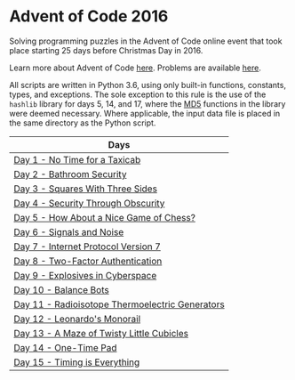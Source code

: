 # Advent of Code 2016

Solving programming puzzles in the Advent of Code online event that took place starting 25 days before Christmas Day in 2016. 

Learn more about Advent of Code [here](http://adventofcode.com/2016/about). Problems are available [here](http://adventofcode.com/2016).

All scripts are written in Python 3.6, using only built-in functions, constants, types, and exceptions. The sole exception to this rule is the use of the `hashlib` library for days 5, 14, and 17, where the [MD5](https://en.wikipedia.org/wiki/MD5) functions in the library were deemed necessary. Where applicable, the input data file is placed in the same directory as the Python script.

|Days|
|---|
|[Day 1 - No Time for a Taxicab](Day%201%20-%20No%20Time%20for%20a%20Taxicab)
|[Day 2 - Bathroom Security](Day%202%20-%20Bathroom%20Security)
|[Day 3 - Squares With Three Sides](Day%203%20-%20Squares%20With%20Three%20Sides)
|[Day 4 - Security Through Obscurity](Day%204%20-%20Security%20Through%20Obscurity)
|[Day 5 - How About a Nice Game of Chess?](Day%205%20-%20How%20About%20a%20Nice%20Game%20of%20Chess)
|[Day 6 - Signals and Noise](Day%206%20-%20Signals%20and%20Noise)
|[Day 7 - Internet Protocol Version 7](Day%207%20-%20Internet%20Protocol%20Version%207)
|[Day 8 - Two-Factor Authentication](Day%208%20-%20Two-Factor%20Authentication)
|[Day 9 - Explosives in Cyberspace](Day%209%20-%20Explosives%20in%20Cyberspace)
|[Day 10 - Balance Bots](Day%2010%20-%20Balance%20Bots)
|[Day 11 - Radioisotope Thermoelectric Generators](Day%2011%20-%20Radioisotope%20Thermoelectric%20Generators)
|[Day 12 - Leonardo's Monorail](Day%2012%20-%20Leonardos%20Monorail)
|[Day 13 - A Maze of Twisty Little Cubicles](Day%2013%20-%20A%20Maze%20of%20Twisty%20Little%20Cubicles)
|[Day 14 - One-Time Pad](Day%2014%20-%20One-Time%20Pad)
|[Day 15 - Timing is Everything](Day%2015%20-%20Timing%20is%20Everything)
